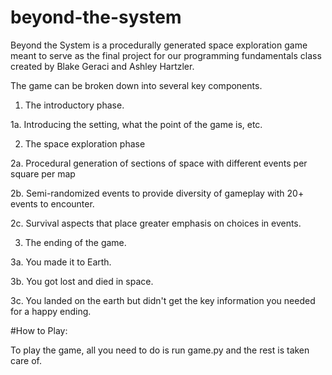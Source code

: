 # beyond-the-system


Beyond the System is a procedurally generated space exploration game meant to serve as the final project for our programming fundamentals class created by Blake Geraci and Ashley Hartzler.

The game can be broken down into several key components. 

1. The introductory phase.

  1a. Introducing the setting, what the point of the game is, etc. 
  
2. The space exploration phase

  2a. Procedural generation of sections of space with different events per square per map

  2b. Semi-randomized events to provide diversity of gameplay with 20+ events to encounter. 
        
  2c. Survival aspects that place greater emphasis on choices in events.
  
3. The ending of the game.

  3a. You made it to Earth. 
  
  3b. You got lost and died in space. 
  
  3c. You landed on the earth but didn't get the key information you needed for a happy ending. 
  
#How to Play:

To play the game, all you need to do is run game.py and the rest is taken care of. 
  
